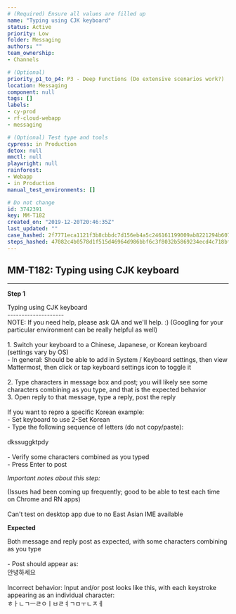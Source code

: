 ```yaml
---
# (Required) Ensure all values are filled up
name: "Typing using CJK keyboard"
status: Active
priority: Low
folder: Messaging
authors: ""
team_ownership: 
- Channels

# (Optional)
priority_p1_to_p4: P3 - Deep Functions (Do extensive scenarios work?)
location: Messaging
component: null
tags: []
labels: 
- cy-prod
- rf-cloud-webapp
- messaging

# (Optional) Test type and tools
cypress: in Production
detox: null
mmctl: null
playwright: null
rainforest: 
- Webapp
- in Production
manual_test_environments: []

# Do not change
id: 3742391
key: MM-T182
created_on: "2019-12-20T20:46:35Z"
last_updated: ""
case_hashed: 2f7771eca1121f3b8cbbdc7d156eb4a5c246161199009ab8221294b60767511fb3e6f32dc3923bd712e65460d4999d42
steps_hashed: 47082c4b0578d1f515d46964d986bbf6c3f8032b5869234ecd4c718bfaf728259e33a116e583f6f0651f30330b7d0349
---
```


<!-- (Auto-generated) Based on frontmatter's "key" and "name" -->

## MM-T182: Typing using CJK keyboard

---

**Step 1**

Typing using CJK keyboard\
\--------------------\
NOTE: If you need help, please ask QA and we'll help. :) (Googling for your particular environment can be really helpful as well)\
\
1\. Switch your keyboard to a Chinese, Japanese, or Korean keyboard (settings vary by OS)\
\- In general: Should be able to add in System / Keyboard settings, then view Mattermost, then click or tap keyboard settings icon to toggle it\
\
2\. Type characters in message box and post; you will likely see some characters combining as you type, and that is the expected behavior\
3\. Open reply to that message, type a reply, post the reply\
\
If you want to repro a specific Korean example:\
\- Set keyboard to use 2-Set Korean\
\- Type the following sequence of letters (do not copy/paste):\
\
dkssuggktpdy\
\
\- Verify some characters combined as you typed\
\- Press Enter to post

_Important notes about this step:_

(Issues had been coming up frequently; good to be able to test each time on Chrome and RN apps)\
\
Can't test on desktop app due to no East Asian IME available

**Expected**

Both message and reply post as expected, with some characters combining as you type\
\
\- Post should appear as:\
안녕하세요\
\
Incorrect behavior: Input and/or post looks like this, with each keystroke appearing as an individual character:\
ㅎㅏㄴㄱㅡㄹㅇㅣㅂㄹㅕㄱㅁㅜㄴㅈㅔ
